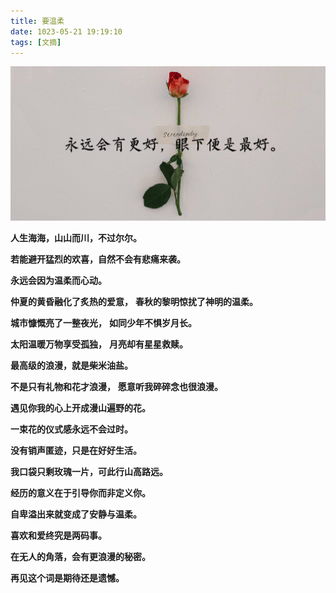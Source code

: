 ```yaml
---
title: 要温柔
date: 1023-05-21 19:19:10
tags: [文摘]
---
```


![](../images/2023-05-21-19-35-27.png)

**人生海海，山山而川，不过尔尔。**

**若能避开猛烈的欢喜，自然不会有悲痛来袭。**

**永远会因为温柔而心动。**

**仲夏的黄昏融化了炙热的爱意，**
**春秋的黎明惊扰了神明的温柔。**

**城市慷慨亮了一整夜光，**
**如同少年不惧岁月长。**

**太阳温暖万物享受孤独，**
**月亮却有星星救赎。**

**最高级的浪漫，就是柴米油盐。**

**不是只有礼物和花才浪漫，**
**愿意听我碎碎念也很浪漫。**

**遇见你我的心上开成漫山遍野的花。**

**一束花的仪式感永远不会过时。**

**没有销声匿迹，只是在好好生活。**

**我口袋只剩玫瑰一片，可此行山高路远。**

**经历的意义在于引导你而非定义你。**

**自卑溢出来就变成了安静与温柔。**

**喜欢和爱终究是两码事。**

**在无人的角落，会有更浪漫的秘密。**

**再见这个词是期待还是遗憾。**